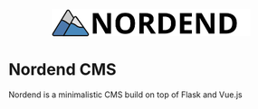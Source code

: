 <div align="center">
    <img width="350" height="48" src="app/static/images/admin/logo_full.svg">
</div>

# Nordend CMS

Nordend is a minimalistic CMS build on top of Flask and Vue.js